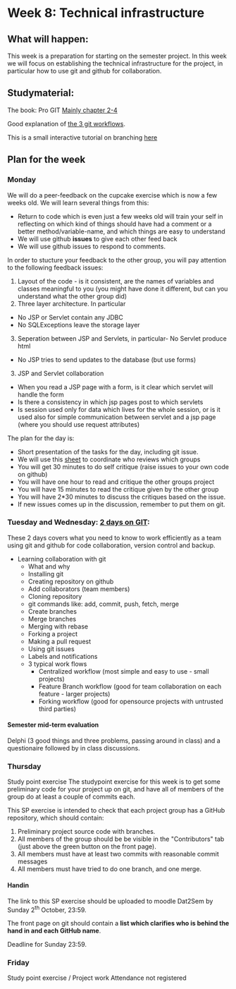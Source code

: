 # Week 8: Technical infrastructure

## What will happen:
This week is a preparation for starting on the semester project. In this week we will focus on establishing the technical infrastructure for the project, in particular how to use git and github for collaboration.

## Studymaterial:
The book: Pro GIT [Mainly chapter 2-4](https://git-scm.com/book/en/v2) 

Good explanation of [the 3 git workflows](https://www.atlassian.com/git/tutorials/comparing-workflows).

This is a small interactive tutorial on branching [here](http://learngitbranching.js.org/)  


## Plan for the week

### Monday
We will do a peer-feedback on the cupcake exercise which is now a few weeks old. We will learn several things from this:

- Return to code which is even just a few weeks old will train your self in reflecting on which kind of things should have had a comment or a better method/variable-name, and which things are easy to understand
- We will use github **issues** to give each other feed back
- We will use github issues to respond to comments.

In order to stucture your feedback to the other group, you will pay attention to the following feedback issues:

1. Layout of the code - is it consistent, are the names of variables and classes meaningful to you (you might have done it different, but can you understand what the other group did)
2. Three layer architecture. In particular
 - No JSP or Servlet contain any JDBC
 - No SQLExceptions leave the storage layer
 3. Seperation between JSP and Servlets, in particular- No Servlet produce html
 - No JSP tries to send updates to the database (but use forms)
3. JSP and Servlet collaboration
 - When you read a JSP page with a form, is it clear which servlet will handle the form
 - Is there a consistency in which jsp pages post to which servlets
 - Is session used only for data which lives for the whole session, or is it used also for simple communication between servlet and a jsp page (where you should use request attributes)

The plan for the day is:

- Short presentation of the tasks for the day, including git issue.
 - We will use this [sheet](/exercises/afleveringer.xlsx) to coordinate who reviews which groups
- You will get 30 minutes to do self critique (raise issues to your own code on github)
- You will have one hour to read and critique the other groups project
- You will have 15 minutes to read the critique given by the other group
- You will have 2*30 minutes to discuss the critiques based on the issue.
 - If new issues comes up in the discussion, remember to put them on git.

### Tuesday and Wednesday: [2 days on GIT](presentation.md):
These 2 days covers what you need to know to work efficiently as a team using git and github for code collaboration, version control and backup.  
- Learning collaboration with git 
  - What and why
  - Installing git 
  - Creating repository on github  
  - Add collaborators (team members)  
  - Cloning repository  
  - git commands like: add, commit, push, fetch, merge  
  - Create branches  
  - Merge branches 
  - Merging with rebase  
  - Forking a project
  - Making a pull request  
  - Using git issues   
  - Labels and notifications  
  - 3 typical work flows  
    - Centralized workflow (most simple and easy to use - small projects)  
    - Feature Branch workflow (good for team collaboration on each feature - larger projects)  
    - Forking workflow (good for opensource projects with untrusted third parties)

#### Semester mid-term evaluation
Delphi (3 good things and three problems, passing around in class) and a questionaire followed by in class discussions.
	
### Thursday
Study point exercise
The studypoint exercise for this week is to get some preliminary code for your project up on git, and have all of members of the group do at least a couple of commits each.

This SP exercise is intended to check that each project group has a GitHub repository, which should contain:

1. Preliminary project source code with branches.
2. All members of the group should be be visible in the "Contributors" tab (just above the green button on the front page).
3. All members must have at least two commits with reasonable commit messages
4. All members must have tried to do one branch, and one merge.

#### Handin 
The link to this SP exercise should be uploaded to moodle Dat2Sem by Sunday 2<sup>th</sup> October, 23:59. 

The front page on git should contain a **list which clarifies who is behind the hand in and each GitHub name**.

Deadline for Sunday 23:59.

### Friday
Study point exercise / Project work
Attendance not registered